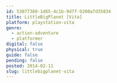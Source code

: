 ```yaml
---
id: 53077380-1d65-4c1b-9d7f-9200a7d35834
title: LittleBigPlanet [Vita]
platform: playstation-vita
genre:
  - action-adventure
  - platformer
digital: false
physical: true
guide: false
pending: false
posted: 2014-02-11
slug: littlebigplanet-vita
---
```


